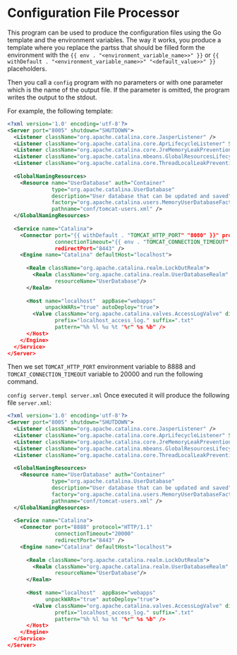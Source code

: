 # Configuration File Processor

This program can be used to produce the configuration files using the Go template and the environment variables.
The way it works, you produce a template where you replace the partss that should be filled form the environment with the
`{{ env . "<environment_variable_name>>" }}` or `{{ withDefault . "<environment_variable_name>>" "<default_value>>" }}` 
placeholders.

Then you call a `config` program with no parameters or with one parameter which is the name of the output file. If the 
parameter is omitted, the program writes the output to the stdout.

For example, the following template:
```xml
<?xml version='1.0' encoding='utf-8'?>
<Server port="8005" shutdown="SHUTDOWN">
  <Listener className="org.apache.catalina.core.JasperListener" />
  <Listener className="org.apache.catalina.core.AprLifecycleListener" SSLEngine="on" />
  <Listener className="org.apache.catalina.core.JreMemoryLeakPreventionListener" />
  <Listener className="org.apache.catalina.mbeans.GlobalResourcesLifecycleListener" />
  <Listener className="org.apache.catalina.core.ThreadLocalLeakPreventionListener" />
  
  <GlobalNamingResources>
    <Resource name="UserDatabase" auth="Container"
              type="org.apache.catalina.UserDatabase"
              description="User database that can be updated and saved"
              factory="org.apache.catalina.users.MemoryUserDatabaseFactory"
              pathname="conf/tomcat-users.xml" />
  </GlobalNamingResources>
  
  <Service name="Catalina">
    <Connector port="{{ withDefault . "TOMCAT_HTTP_PORT" "8080" }}" protocol="HTTP/1.1"
               connectionTimeout="{{ env . "TOMCAT_CONNECTION_TIMEOUT" }}"
               redirectPort="8443" />
    <Engine name="Catalina" defaultHost="localhost">
  
      <Realm className="org.apache.catalina.realm.LockOutRealm">
        <Realm className="org.apache.catalina.realm.UserDatabaseRealm"
               resourceName="UserDatabase"/>
      </Realm>
  
      <Host name="localhost"  appBase="webapps"
            unpackWARs="true" autoDeploy="true">
        <Valve className="org.apache.catalina.valves.AccessLogValve" directory="logs"
               prefix="localhost_access_log." suffix=".txt"
               pattern="%h %l %u %t "%r" %s %b" />
      </Host>
    </Engine>
  </Service>
</Server>
```

Then we set `TOMCAT_HTTP_PORT` environment variable to 8888 and `TOMCAT_CONNECTION_TIMEOUT` variable to 20000 and run 
the following command.

```config server.templ server.xml```
Once executed it will produce the following file `server.xml`:

```xml
<?xml version='1.0' encoding='utf-8'?>
<Server port="8005" shutdown="SHUTDOWN">
  <Listener className="org.apache.catalina.core.JasperListener" />
  <Listener className="org.apache.catalina.core.AprLifecycleListener" SSLEngine="on" />
  <Listener className="org.apache.catalina.core.JreMemoryLeakPreventionListener" />
  <Listener className="org.apache.catalina.mbeans.GlobalResourcesLifecycleListener" />
  <Listener className="org.apache.catalina.core.ThreadLocalLeakPreventionListener" />
  
  <GlobalNamingResources>
    <Resource name="UserDatabase" auth="Container"
              type="org.apache.catalina.UserDatabase"
              description="User database that can be updated and saved"
              factory="org.apache.catalina.users.MemoryUserDatabaseFactory"
              pathname="conf/tomcat-users.xml" />
  </GlobalNamingResources>
  
  <Service name="Catalina">
    <Connector port="8888" protocol="HTTP/1.1"
               connectionTimeout="20000"
               redirectPort="8443" />
    <Engine name="Catalina" defaultHost="localhost">
  
      <Realm className="org.apache.catalina.realm.LockOutRealm">
        <Realm className="org.apache.catalina.realm.UserDatabaseRealm"
               resourceName="UserDatabase"/>
      </Realm>
  
      <Host name="localhost"  appBase="webapps"
            unpackWARs="true" autoDeploy="true">
        <Valve className="org.apache.catalina.valves.AccessLogValve" directory="logs"
               prefix="localhost_access_log." suffix=".txt"
               pattern="%h %l %u %t "%r" %s %b" />
      </Host>
    </Engine>
  </Service>
</Server>
```
